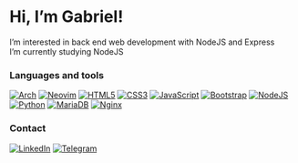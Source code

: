 # Hi, I’m Gabriel!
 I’m interested in back end web development with NodeJS and Express<br>
 I’m currently studying NodeJS

### Languages and tools
<a href="archlinux.org">![Arch](https://img.shields.io/badge/Arch%20Linux-1793D1?logo=arch-linux&logoColor=fff&style=for-the-badge)</a>
<a href="neovim.org">![Neovim](https://img.shields.io/badge/NeoVim-%2357A143.svg?&style=for-the-badge&logo=neovim&logoColor=white)</a>
<a href="https://developer.mozilla.org/pt-BR/docs/Web/HTML">![HTML5](https://img.shields.io/badge/html5-%23E34F26.svg?style=for-the-badge&logo=html5&logoColor=white)</a>
<a href="https://developer.mozilla.org/pt-BR/docs/Web/CSS">![CSS3](https://img.shields.io/badge/css3-%231572B6.svg?style=for-the-badge&logo=css3&logoColor=white)</a>
<a href="https://developer.mozilla.org/pt-BR/docs/Web/JavaScript">![JavaScript](https://img.shields.io/badge/javascript-%23323330.svg?style=for-the-badge&logo=javascript&logoColor=%23F7DF1E)</a>
<a href="https://getbootstrap.com/">![Bootstrap](https://img.shields.io/badge/bootstrap-%23563D7C.svg?style=for-the-badge&logo=bootstrap&logoColor=white)</a>
<a href="https://nodejs.org/en/">![NodeJS](https://img.shields.io/badge/node.js-6DA55F?style=for-the-badge&logo=node.js&logoColor=white)</a>
<a href="https://www.python.org/">![Python](https://img.shields.io/badge/python-3670A0?style=for-the-badge&logo=python&logoColor=ffdd54)</a>
<a href="https://mariadb.org/">![MariaDB](https://img.shields.io/badge/MariaDB-003545?style=for-the-badge&logo=mariadb&logoColor=white)</a>
<a href="https://nginx.org/en/">![Nginx](https://img.shields.io/badge/nginx-%23009639.svg?style=for-the-badge&logo=nginx&logoColor=white)</a>

### Contact
<a href="https://www.linkedin.com/in/gabriel-costa-chaves-158aab207">![LinkedIn](https://img.shields.io/badge/linkedin-%230077B5.svg?style=for-the-badge&logo=linkedin&logoColor=white)</a>
<a href="https://t.me/gabcchaves">![Telegram](https://img.shields.io/badge/Telegram-2CA5E0?style=for-the-badge&logo=telegram&logoColor=white)</a>
